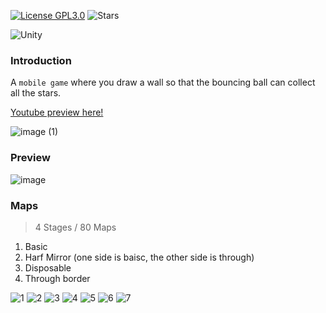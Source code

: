 [![License GPL3.0](https://img.shields.io/github/license/krtk-dev/ddiyong?style=plat)](LICENSE)
![Stars](https://img.shields.io/github/stars/krtk-dev/ddiyong?style=social)

![Unity](https://img.shields.io/badge/Unity-222?style=for-the-badge&logo=Unity&logoColor=#000000)

### Introduction

A `mobile game` where you draw a wall so that the bouncing ball can collect all the stars.

[Youtube preview here!](https://youtu.be/xKki2Jq1lqc)

![image (1)](https://github.com/krtk-dev/ddiyong/assets/48207131/74308590-ba9d-4e41-9c0b-4a59e247de56)

### Preview

![image](https://github.com/krtk-dev/ddiyong/assets/48207131/8dcd4fa4-a496-4f89-8de0-4db6838c4675)


### Maps
> 4 Stages / 80 Maps
1. Basic
2. Harf Mirror (one side is baisc, the other side is through)
3. Disposable
4. Through border

![1](https://github.com/user-attachments/assets/89536752-0d14-4415-993e-e800f90ef026)
![2](https://github.com/user-attachments/assets/c916bd30-26f0-4e80-ad70-10b550f4b9ac)
![3](https://github.com/user-attachments/assets/0706e7d4-f1c6-46b1-bd23-4cd6cc5c08ec)
![4](https://github.com/user-attachments/assets/06c19bfa-0106-43eb-bcf1-68c3873a2537)
![5](https://github.com/user-attachments/assets/17c70765-3117-4925-b36a-d743d06dd05f)
![6](https://github.com/user-attachments/assets/d7fc682f-7b18-4df4-8dcc-d5f4e44ef358)
![7](https://github.com/user-attachments/assets/1224264d-5932-45c8-9232-b9a1098699fe)
